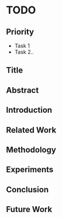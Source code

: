 # TODO

## Priority 
- Task 1
- Task 2..
## Title
## Abstract
## Introduction
## Related Work
## Methodology
## Experiments
## Conclusion
## Future Work
